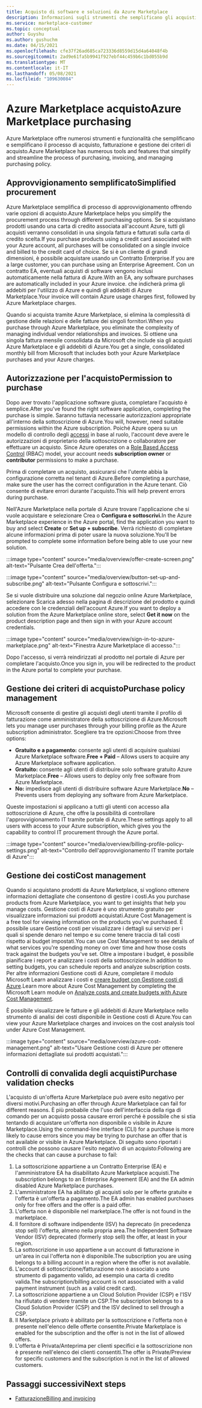 ```yaml
---
title: Acquisto di software e soluzioni da Azure Marketplace
description: Informazioni sugli strumenti che semplificano gli acquisti e la gestione di software in Azure Marketplace.
ms.service: marketplace-customer
ms.topic: conceptual
author: Guyshu
ms.author: gushuchm
ms.date: 04/15/2021
ms.openlocfilehash: cfe37f26ad685ca723336d8559d15d4a64048f4b
ms.sourcegitcommit: 2ad9e61fa5b9941f927ebf44c459b6c1bd055b9d
ms.translationtype: MT
ms.contentlocale: it-IT
ms.lasthandoff: 05/08/2021
ms.locfileid: "109630084"
---
```

# <a name="azure-marketplace-purchasing"></a><span data-ttu-id="358ba-103">Azure Marketplace acquisto</span><span class="sxs-lookup"><span data-stu-id="358ba-103">Azure Marketplace purchasing</span></span>

<span data-ttu-id="358ba-104">Azure Marketplace offre numerosi strumenti e funzionalità che semplificano e semplificano il processo di acquisto, fatturazione e gestione dei criteri di acquisto.</span><span class="sxs-lookup"><span data-stu-id="358ba-104">Azure Marketplace has numerous tools and features that simplify and streamline the process of purchasing, invoicing, and managing purchasing policy.</span></span>

## <a name="simplified-procurement"></a><span data-ttu-id="358ba-105">Approvvigionamento semplificato</span><span class="sxs-lookup"><span data-stu-id="358ba-105">Simplified procurement</span></span>

<span data-ttu-id="358ba-106">Azure Marketplace semplifica di processo di approvvigionamento offrendo varie opzioni di acquisto.</span><span class="sxs-lookup"><span data-stu-id="358ba-106">Azure Marketplace helps you simplify the procurement process through different purchasing options.</span></span> <span data-ttu-id="358ba-107">Se si acquistano prodotti usando una carta di credito associata all'account Azure, tutti gli acquisti verranno consolidati in una singola fattura e fatturati sulla carta di credito scelta.</span><span class="sxs-lookup"><span data-stu-id="358ba-107">If you purchase products using a credit card associated with your Azure account, all purchases will be consolidated on a single invoice and billed to the credit card of choice.</span></span> <span data-ttu-id="358ba-108">Se si è un cliente di grandi dimensioni, è possibile acquistare usando un Contratto Enterprise.</span><span class="sxs-lookup"><span data-stu-id="358ba-108">If you are a large customer, you can purchase using an Enterprise Agreement.</span></span> <span data-ttu-id="358ba-109">Con un contratto EA, eventuali acquisti di software vengono inclusi automaticamente nella fattura di Azure.</span><span class="sxs-lookup"><span data-stu-id="358ba-109">With an EA, any software purchases are automatically included in your Azure invoice.</span></span> <span data-ttu-id="358ba-110">che indicherà prima gli addebiti per l'utilizzo di Azure e quindi gli addebiti di Azure Marketplace.</span><span class="sxs-lookup"><span data-stu-id="358ba-110">Your invoice will contain Azure usage charges first, followed by Azure Marketplace charges.</span></span>

<span data-ttu-id="358ba-111">Quando si acquista tramite Azure Marketplace, si elimina la complessità di gestione delle relazioni e delle fatture dei singoli fornitori.</span><span class="sxs-lookup"><span data-stu-id="358ba-111">When you purchase through Azure Marketplace, you eliminate the complexity of managing individual vendor relationships and invoices.</span></span> <span data-ttu-id="358ba-112">Si ottiene una singola fattura mensile consolidata da Microsoft che include sia gli acquisti Azure Marketplace e gli addebiti di Azure.</span><span class="sxs-lookup"><span data-stu-id="358ba-112">You get a single, consolidated monthly bill from Microsoft that includes both your Azure Marketplace purchases and your Azure charges.</span></span>

## <a name="permission-to-purchase"></a><span data-ttu-id="358ba-113">Autorizzazione per l'acquisto</span><span class="sxs-lookup"><span data-stu-id="358ba-113">Permission to purchase</span></span>

<span data-ttu-id="358ba-114">Dopo aver trovato l'applicazione software giusta, completare l'acquisto è semplice.</span><span class="sxs-lookup"><span data-stu-id="358ba-114">After you've found the right software application, completing the purchase is simple.</span></span> <span data-ttu-id="358ba-115">Saranno tuttavia necessarie autorizzazioni appropriate all'interno della sottoscrizione di Azure.</span><span class="sxs-lookup"><span data-stu-id="358ba-115">You will, however, need suitable permissions within the Azure subscription.</span></span> <span data-ttu-id="358ba-116">Poiché Azure opera su un modello di controllo degli [accessi](/azure/role-based-access-control/overview) in  base al ruolo, l'account deve avere le autorizzazioni di proprietario della sottoscrizione o collaboratore per effettuare un acquisto. </span><span class="sxs-lookup"><span data-stu-id="358ba-116">Since Azure operates on a [Role Based Access Control](/azure/role-based-access-control/overview) (RBAC) model, your account needs **subscription owner** or **contributor** permissions to make a purchase.</span></span>

<span data-ttu-id="358ba-117">Prima di completare un acquisto, assicurarsi che l'utente abbia la configurazione corretta nel tenant di Azure.</span><span class="sxs-lookup"><span data-stu-id="358ba-117">Before completing a purchase, make sure the user has the correct configuration in the Azure tenant.</span></span> <span data-ttu-id="358ba-118">Ciò consente di evitare errori durante l'acquisto.</span><span class="sxs-lookup"><span data-stu-id="358ba-118">This will help prevent errors during purchase.</span></span>

<span data-ttu-id="358ba-119">Nell'Azure Marketplace nella portale di Azure trovare l'applicazione che si vuole acquistare e  selezionare Crea o **Configura e sottoscrivi.**</span><span class="sxs-lookup"><span data-stu-id="358ba-119">In the Azure Marketplace experience in the Azure portal, find the application you want to buy and select **Create** or **Set up + subscribe**.</span></span> <span data-ttu-id="358ba-120">Verrà richiesto di completare alcune informazioni prima di poter usare la nuova soluzione.</span><span class="sxs-lookup"><span data-stu-id="358ba-120">You'll be prompted to complete some information before being able to use your new solution.</span></span>

:::image type="content" source="media/overview/offer-create-screen.png" alt-text="Pulsante Crea dell'offerta.":::

:::image type="content" source="media/overview/button-set-up-and-subscribe.png" alt-text="Pulsante Configura e sottoscrivi.":::

<span data-ttu-id="358ba-123">Se si vuole distribuire una soluzione dal negozio online  Azure Marketplace, selezionare Scarica adesso nella pagina di descrizione del prodotto e quindi accedere con le credenziali dell'account Azure.</span><span class="sxs-lookup"><span data-stu-id="358ba-123">If you want to deploy a solution from the Azure Marketplace online store, select **Get it now** on the product description page and then sign in with your Azure account credentials.</span></span>

:::image type="content" source="media/overview/sign-in-to-azure-marketplace.png" alt-text="Finestra Azure Marketplace di accesso.":::

<span data-ttu-id="358ba-125">Dopo l'accesso, si verrà reindirizzati al prodotto nel portale di Azure per completare l'acquisto.</span><span class="sxs-lookup"><span data-stu-id="358ba-125">Once you sign in, you will be redirected to the product in the Azure portal to complete your purchase.</span></span>

## <a name="purchase-policy-management"></a><span data-ttu-id="358ba-126">Gestione dei criteri di acquisto</span><span class="sxs-lookup"><span data-stu-id="358ba-126">Purchase policy management</span></span>

<span data-ttu-id="358ba-127">Microsoft consente di gestire gli acquisti degli utenti tramite il profilo di fatturazione come amministratore della sottoscrizione di Azure.</span><span class="sxs-lookup"><span data-stu-id="358ba-127">Microsoft lets you manage user purchases through your billing profile as the Azure subscription administrator.</span></span> <span data-ttu-id="358ba-128">Scegliere tra tre opzioni:</span><span class="sxs-lookup"><span data-stu-id="358ba-128">Choose from three options:</span></span>

- <span data-ttu-id="358ba-129">**Gratuito e a pagamento:** consente agli utenti di acquisire qualsiasi Azure Marketplace software.</span><span class="sxs-lookup"><span data-stu-id="358ba-129">**Free + Paid** – Allows users to acquire any Azure Marketplace software application.</span></span>
- <span data-ttu-id="358ba-130">**Gratuito:** consente agli utenti di distribuire solo software gratuito Azure Marketplace.</span><span class="sxs-lookup"><span data-stu-id="358ba-130">**Free** – Allows users to deploy only free software from Azure Marketplace.</span></span>
- <span data-ttu-id="358ba-131">**No:** impedisce agli utenti di distribuire software Azure Marketplace.</span><span class="sxs-lookup"><span data-stu-id="358ba-131">**No** – Prevents users from deploying any software from Azure Marketplace.</span></span>

<span data-ttu-id="358ba-132">Queste impostazioni si applicano a tutti gli utenti con accesso alla sottoscrizione di Azure, che offre la possibilità di controllare l'approvvigionamento IT tramite portale di Azure.</span><span class="sxs-lookup"><span data-stu-id="358ba-132">These settings apply to all users with access to your Azure subscription, which gives you the capability to control IT procurement through the Azure portal.</span></span>

:::image type="content" source="media/overview/billing-profile-policy-settings.png" alt-text="Controllo dell'approvvigionamento IT tramite portale di Azure":::

## <a name="cost-management"></a><span data-ttu-id="358ba-134">Gestione dei costi</span><span class="sxs-lookup"><span data-stu-id="358ba-134">Cost management</span></span>

<span data-ttu-id="358ba-135">Quando si acquistano prodotti da Azure Marketplace, si vogliono ottenere informazioni dettagliate che consentono di gestire i costi.</span><span class="sxs-lookup"><span data-stu-id="358ba-135">As you purchase products from Azure Marketplace, you want to get insights that help you manage costs.</span></span> <span data-ttu-id="358ba-136">Gestione costi di Azure è uno strumento gratuito per visualizzare informazioni sui prodotti acquistati.</span><span class="sxs-lookup"><span data-stu-id="358ba-136">Azure Cost Management is a free tool for viewing information on the products you've purchased.</span></span> <span data-ttu-id="358ba-137">È possibile usare Gestione costi per visualizzare i dettagli sui servizi per i quali si spende denaro nel tempo e su come tenere traccia di tali costi rispetto ai budget impostati.</span><span class="sxs-lookup"><span data-stu-id="358ba-137">You can use Cost Management to see details of what services you're spending money on over time and how those costs track against the budgets you've set.</span></span> <span data-ttu-id="358ba-138">Oltre a impostare i budget, è possibile pianificare i report e analizzare i costi della sottoscrizione.</span><span class="sxs-lookup"><span data-stu-id="358ba-138">In addition to setting budgets, you can schedule reports and analyze subscription costs.</span></span> <span data-ttu-id="358ba-139">Per altre informazioni Gestione costi di Azure, completare il modulo Microsoft Learn analizzare i costi e [creare budget con Gestione costi di Azure](/learn/modules/analyze-costs-create-budgets-azure-cost-management/).</span><span class="sxs-lookup"><span data-stu-id="358ba-139">Learn more about Azure Cost Management by completing the Microsoft Learn module on [Analyze costs and create budgets with Azure Cost Management](/learn/modules/analyze-costs-create-budgets-azure-cost-management/).</span></span>

<span data-ttu-id="358ba-140">È possibile visualizzare le fatture e gli addebiti di Azure Marketplace nello strumento di analisi dei costi disponibile in Gestione costi di Azure.</span><span class="sxs-lookup"><span data-stu-id="358ba-140">You can view your Azure Marketplace charges and invoices on the cost analysis tool under Azure Cost Management.</span></span>

:::image type="content" source="media/overview/azure-cost-management.png" alt-text="Usare Gestione costi di Azure per ottenere informazioni dettagliate sui prodotti acquistati.":::

## <a name="purchase-validation-checks"></a><span data-ttu-id="358ba-142">Controlli di convalida degli acquisti</span><span class="sxs-lookup"><span data-stu-id="358ba-142">Purchase validation checks</span></span>

<span data-ttu-id="358ba-143">L'acquisto di un'offerta Azure Marketplace può avere esito negativo per diversi motivi.</span><span class="sxs-lookup"><span data-stu-id="358ba-143">Purchasing an offer through Azure Marketplace can fail for different reasons.</span></span> <span data-ttu-id="358ba-144">È più probabile che l'uso dell'interfaccia della riga di comando per un acquisto possa causare errori perché è possibile che si stia tentando di acquistare un'offerta non disponibile o visibile in Azure Marketplace.</span><span class="sxs-lookup"><span data-stu-id="358ba-144">Using the command-line interface (CLI) for a purchase is more likely to cause errors since you may be trying to purchase an offer that is not available or visible in Azure Marketplace.</span></span> <span data-ttu-id="358ba-145">Di seguito sono riportati i controlli che possono causare l'esito negativo di un acquisto:</span><span class="sxs-lookup"><span data-stu-id="358ba-145">Following are the checks that can cause a purchase to fail:</span></span>

1. <span data-ttu-id="358ba-146">La sottoscrizione appartiene a un Contratto Enterprise (EA) e l'amministratore EA ha disabilitato Azure Marketplace acquisti.</span><span class="sxs-lookup"><span data-stu-id="358ba-146">The subscription belongs to an Enterprise Agreement (EA) and the EA admin disabled Azure Marketplace purchases.</span></span>
1. <span data-ttu-id="358ba-147">L'amministratore EA ha abilitato gli acquisti solo per le offerte gratuite e l'offerta è un'offerta a pagamento.</span><span class="sxs-lookup"><span data-stu-id="358ba-147">The EA admin has enabled purchases only for free offers and the offer is a paid offer.</span></span>
1. <span data-ttu-id="358ba-148">L'offerta non è disponibile nel marketplace.</span><span class="sxs-lookup"><span data-stu-id="358ba-148">The offer is not found in the marketplace.</span></span>
1. <span data-ttu-id="358ba-149">Il fornitore di software indipendente (ISV) ha deprecato (in precedenza stop sell) l'offerta, almeno nella propria area.</span><span class="sxs-lookup"><span data-stu-id="358ba-149">The Independent Software Vendor (ISV) deprecated (formerly stop sell) the offer, at least in your region.</span></span>
1. <span data-ttu-id="358ba-150">La sottoscrizione in uso appartiene a un account di fatturazione in un'area in cui l'offerta non è disponibile.</span><span class="sxs-lookup"><span data-stu-id="358ba-150">The subscription you are using belongs to a billing account in a region where the offer is not available.</span></span>
1. <span data-ttu-id="358ba-151">L'account di sottoscrizione/fatturazione non è associato a uno strumento di pagamento valido, ad esempio una carta di credito valida.</span><span class="sxs-lookup"><span data-stu-id="358ba-151">The subscription/billing account is not associated with a valid payment instrument (such as a valid credit card).</span></span>
1. <span data-ttu-id="358ba-152">La sottoscrizione appartiene a un Cloud Solution Provider (CSP) e l'ISV ha rifiutato di vendere tramite un CSP.</span><span class="sxs-lookup"><span data-stu-id="358ba-152">The subscription belongs to a Cloud Solution Provider (CSP) and the ISV declined to sell through a CSP.</span></span>
1. <span data-ttu-id="358ba-153">Il Marketplace privato è abilitato per la sottoscrizione e l'offerta non è presente nell'elenco delle offerte consentite.</span><span class="sxs-lookup"><span data-stu-id="358ba-153">Private Marketplace is enabled for the subscription and the offer is not in the list of allowed offers.</span></span>
1. <span data-ttu-id="358ba-154">L'offerta è Privata/Anteprima per clienti specifici e la sottoscrizione non è presente nell'elenco dei clienti consentiti.</span><span class="sxs-lookup"><span data-stu-id="358ba-154">The offer is Private/Preview for specific customers and the subscription is not in the list of allowed customers.</span></span>

## <a name="next-steps"></a><span data-ttu-id="358ba-155">Passaggi successivi</span><span class="sxs-lookup"><span data-stu-id="358ba-155">Next steps</span></span>

- [<span data-ttu-id="358ba-156">Fatturazione</span><span class="sxs-lookup"><span data-stu-id="358ba-156">Billing and invoicing</span></span>](billing-invoicing.md)